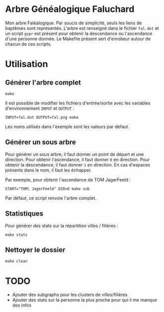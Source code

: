 Arbre Généalogique Faluchard
============================

Mon arbre Faléalogique. Par soucis de simplicité, seuls les liens de baptêmes
sont représentés. L'arbre est renseigné dans le fichier `fal.dot` et un script
`gvpr` est présent pour obtenir la descendance ou l'ascendance d'une personne
donnée. Le Makefile présent sert d'enrobeur autour de chacun de ces scripts.

# Utilisation

## Générer l'arbre complet

```
make
```

Il est possible de modifier les fichiers d'entrée/sortie avec les variables
d'environnement `INPUT` et `OUTPUT` :

```
INPUT=fal.dot OUTPUT=fal.png make
```

Les noms utilisés dans l'exemple sont les valeurs par défaut.

## Générer un sous arbre

Pour générer un sous arbre, il faut donner un point de départ et une direction.
Pour obtenir l'ascendance, il faut donner `0` en direction.
Pour obtenir la descendance, il faut donner `1` en direction.
En cas d'espaces présents dans le nom, il faut les échapper.

Par exemple, pour obtenir l'ascendance de TOM JagerFeeld :

```
START="TOM\ JagerFeeld" DIR=0 make sub
```

Par défaut, ce script renvoie l'arbre complet.

## Statistiques

Pour générer des stats sur la répartition villes / filières :

```
make stats
```

## Nettoyer le dossier

```
make clean
```

# TODO

- Ajouter des subgraphs pour les clusters de villes/filières
- Ajouter des stats sur la personne la plus proche pour qui il me manque des
  infos
